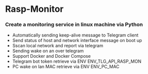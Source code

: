 # Rasp-Monitor
### Create a monitoring service in linux machine via Python
- Automatically sending keep-alive message to Telegram client
- Send status of host and network interface message on boot up
- Sscan local network and report via telegram
- Sending wake on an over telegram
- Support Docker and Docker Compose
- Telegram bot token retrieve via ENV ENV_TLG_API_RASP_MON
- PC wake on lan MAC retrieve via ENV ENV_PC_MAC

